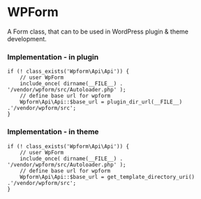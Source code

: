 # WPForm
A Form class, that can to be used in WordPress plugin & theme development.

### Implementation - in plugin
```
if (! class_exists('Wpform\Api\Api')) {
	// user WpForm
	include_once( dirname(__FILE__) . '/vendor/wpform/src/Autoloader.php' );
	// define base url for wpform
	Wpform\Api\Api::$base_url = plugin_dir_url(__FILE__) .'/vendor/wpform/src';
}
```

### Implementation - in theme
```
if (! class_exists('Wpform\Api\Api')) {
	// user WpForm
	include_once( dirname(__FILE__) . '/vendor/wpform/src/Autoloader.php' );
	// define base url for wpform
	Wpform\Api\Api::$base_url = get_template_directory_uri() .'/vendor/wpform/src';
}
```